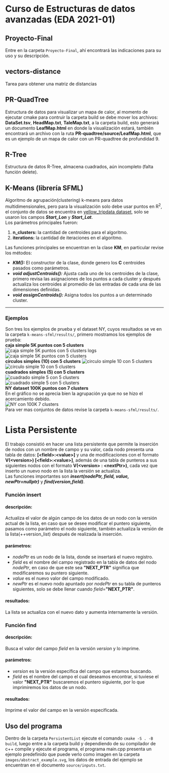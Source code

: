 # Curso de Estructuras de datos avanzadas (EDA 2021-01)  
## Proyecto-Final  
Entre en la carpeta `Proyecto-Final`, ahí encontrará las indicaciones para su uso y su descripción.  
## vectors-distance  
Tarea para obtener una matriz de distancias  
## PR-QuadTree  
Estructura de datos para visualizar un mapa de calor, al momento de ejecutar cmake para contruir la carpeta build se debe mover los archivos: **DataSet.tsv**, **HeadMap.txt**, **TaleMap.txt**, a la carpeta build, esto generará un documento **LeafMap.html** en donde la visualización estará, también encontrará un archivo con la ruta **PR-quadtree/source/LeafMap.html**, que es un ejemplo de un mapa de calor con un PR-quadtree de profundidad 9.   
## R-Tree  
Estructura de datos R-Tree, almacena cuadrados, aún incompleto (falta función delete).  
## K-Means (librería SFML)  
Algoritmo de agrupación(clustering) k-means para datos multidimensionales, pero para la visualización solo debe usar puntos en R<sup>2</sup>, el conjunto de datos se encuentra en [yellow_tripdata dataset](**https://s3.amazonaws.com/nyc-tlc/trip+data/yellow_tripdata_2009-12.csv**), solo se usaron los campos **_Start_Lon_** y **_Start_Lat_**.  
Los parámetros principales fueron:  
1. **n_clusters:** la cantidad de centroides para el algoritmo.  
2. **iterations:** la cantidad de iteraciones en el algoritmo.  

Las funciones principales se encuentran en la clase **KM**, en particular revise los métodos:
* **_KM():_** El constructor de la clase, donde genero los **C** centroides pasados como parámetros.  
* **_void adjustCentroids():_** Ajusta cada uno de los centroides de la clase, primero revisa las asignaciones de los puntos a cada cluster y después actualiza los centroides al promedio de las entradas de cada una de las dimensiones definidas.  
* **_void assignCentroids():_** Asigna todos los puntos a un determinado cluster.  
***
### Ejemplos  
Son tres los ejemplos de prueba y el dataset NY, cuyos resultados se ve en la carpeta `k-means-sfml/results/`, primero mostramos los ejemplos de prueba:  
**caja simple 5K puntos con 5 clusters**  
![caja simple 5K puntos con 5 clusters logs](https://raw.githubusercontent.com/politeperson/EDA/main/k-means-sfml/results/example_5Kp_5C_log.PNG)  
![caja simple 5K puntos con 5 clusters](https://raw.githubusercontent.com/politeperson/EDA/main/k-means-sfml/results/example_5Kp_5C_visual.PNG)  
**círculos simples (10) con 5 clusters**
![circulo simple 10 con 5 clusters](https://raw.githubusercontent.com/politeperson/EDA/main/k-means-sfml/results/Circles_10_5C_log.PNG)  
![circulo simple 10 con 5 clusters](https://raw.githubusercontent.com/politeperson/EDA/main/k-means-sfml/results/Circles_10_5C_visual.PNG)  
**cuadrados simples (5) con 5 clusters**  
![cuadrado simple 5 con 5 clusters](https://raw.githubusercontent.com/politeperson/EDA/main/k-means-sfml/results/Squares_5_5C_log.PNG)  
![cuadrado simple 5 con 5 clusters](https://raw.githubusercontent.com/politeperson/EDA/main/k-means-sfml/results/Squares_5_5C_visual.PNG)  
**NY dataset 100K puntos con 7 clusters**  
En el gráfico no se aprecia bien la agrupación ya que no se hizo el acercamiento debido.  
![NY con 100K 7 clusters](https://raw.githubusercontent.com/politeperson/EDA/main/k-means-sfml/results/NY_data_set_100K_with_7_clusters.PNG)  
Para ver mas conjuntos de datos revise la carpeta `k-means-sfml/results/`.  
# Lista Persistente  
El trabajo consistió en hacer una lista persistente que permite la inserción de nodos con un nombre de campo y su valor, cada nodo presenta una tabla de datos: **[\<field\>:\<value\>]** y una de modificaciones con el formato **V(\<version\>) [\<field\>:\<value\>]**, además de una tabla de punteros a sus siguientes nodos con el formato **V(\<version\> : \<nextPtr\>)**, cada vez que inserto un nuevo nodo en la lista la versión se actualiza.  
Las funciones importantes son **_insert(nodePtr, field, value, newPtr=nullptr)_** y **_find(version,field)_**.  
### Función insert  
#### descripción:
Actualiza el valor de algún campo de los datos de un nodo con la versión actual de la lista, en caso que se desee modificar el puntero siguiente, pasamos como parámetro el nodo siguiente, también actualiza la versión de la lista(++version_list) después de realizada la inserción.  
#### parámetros:
* *_nodePtr_* es un nodo de la lista, donde se insertará el nuevo registro.  
* *_field_* es el nombre del campo registrado en la tabla de datos del nodo *_nodePtr_*, en caso de que este sea **\"NEXT_PTR\"** significa que modificaremos su puntero siguiente.  
* *_value_* es el nuevo valor del campo modificado.  
* *_newPtr_* es el nuevo nodo apuntado por *_nodePtr_* en su tabla de punteros siguientes, solo se debe llenar cuando *_field_*=**\"NEXT_PTR\"**.  
#### resultados:  
La lista se actualiza con el nuevo dato y aumenta internamente la versión.  
### Función find  
#### descripción:
Busca el valor del campo *_field_* en la versión *_version_* y lo imprime.  
#### parámetros:
* *_version_* es la versión específica del campo que estamos buscando.  
* *_field_* es el nombre del campo el cual deseamos encontrar, si tuviese el valor **\"NEXT_PTR\"** buscaremos el puntero siguiente, por lo que imprimiremos los datos de un nodo.  
#### resultados:  
Imprime el valor del campo en la versión especificada.  
## Uso del programa  
Dentro de la carpeta `PersistentList` ejecute el comando `cmake -S . -B build`, luego entre a la carpeta build y dependiendo de su compilador de c++ compile y ejecute el programa, el programa main.cpp presenta un ejemplo predefinido que puede verlo como imagen en la carpeta `images/abstract_example.svg`, los datos de entrada del ejemplo se encuentran en el documento `source/inputs.txt`.  

